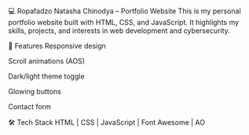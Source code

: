 💻 Ropafadzo Natasha Chinodya – Portfolio Website
This is my personal portfolio website built with HTML, CSS, and JavaScript. It highlights my skills, projects, and interests in web development and cybersecurity.

🚀 Features
Responsive design

Scroll animations (AOS)

Dark/light theme toggle

Glowing buttons

Contact form

🛠️ Tech Stack
HTML | CSS | JavaScript | Font Awesome | AO
